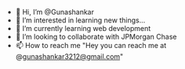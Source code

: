 - 👋 Hi, I’m @Gunashankar
- 👀 I’m interested in learning new things...
- 🌱 I’m currently learning web development
- 💞️ I’m looking to collaborate with JPMorgan Chase
- 📫 How to reach me "Hey you can reach me at @gunashankar3212@gmail.com"

<!---
Gunashankar322/Gunashankar322 is a ✨ special ✨ repository because its `README.md` (this file) appears on your GitHub profile.
You can click the Preview link to take a look at your changes.
--->
